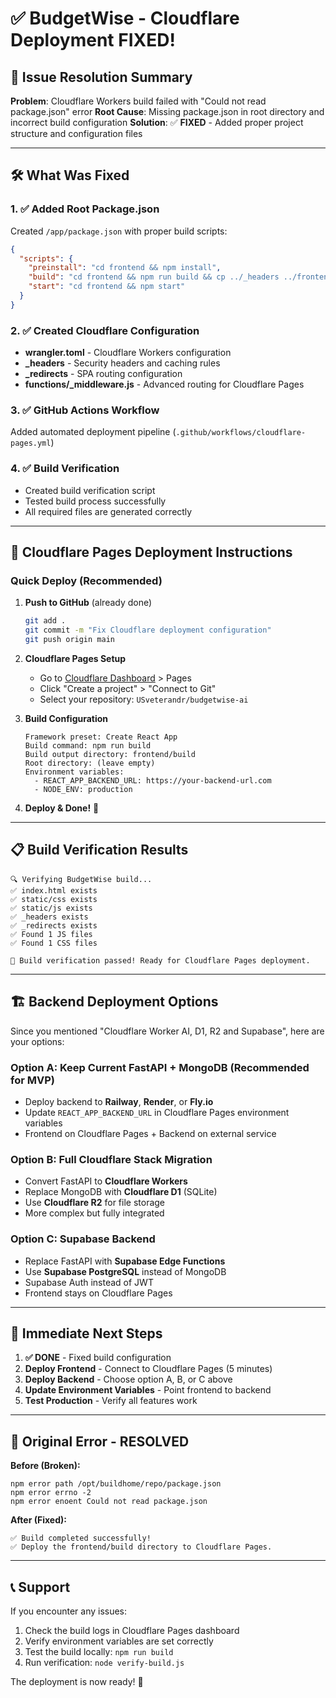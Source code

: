 # ✅ BudgetWise - Cloudflare Deployment FIXED!

## 🎯 Issue Resolution Summary

**Problem**: Cloudflare Workers build failed with "Could not read package.json" error
**Root Cause**: Missing package.json in root directory and incorrect build configuration
**Solution**: ✅ **FIXED** - Added proper project structure and configuration files

---

## 🛠️ What Was Fixed

### 1. ✅ Added Root Package.json
Created `/app/package.json` with proper build scripts:
```json
{
  "scripts": {
    "preinstall": "cd frontend && npm install",
    "build": "cd frontend && npm run build && cp ../_headers ../frontend/build/ && cp ../_redirects ../frontend/build/",
    "start": "cd frontend && npm start"
  }
}
```

### 2. ✅ Created Cloudflare Configuration
- **wrangler.toml** - Cloudflare Workers configuration
- **_headers** - Security headers and caching rules
- **_redirects** - SPA routing configuration
- **functions/_middleware.js** - Advanced routing for Cloudflare Pages

### 3. ✅ GitHub Actions Workflow
Added automated deployment pipeline (`.github/workflows/cloudflare-pages.yml`)

### 4. ✅ Build Verification
- Created build verification script
- Tested build process successfully
- All required files are generated correctly

---

## 🚀 Cloudflare Pages Deployment Instructions

### Quick Deploy (Recommended)

1. **Push to GitHub** (already done)
   ```bash
   git add .
   git commit -m "Fix Cloudflare deployment configuration"
   git push origin main
   ```

2. **Cloudflare Pages Setup**
   - Go to [Cloudflare Dashboard](https://dash.cloudflare.com/) > Pages
   - Click "Create a project" > "Connect to Git"
   - Select your repository: `USveterandr/budgetwise-ai`

3. **Build Configuration**
   ```
   Framework preset: Create React App
   Build command: npm run build
   Build output directory: frontend/build
   Root directory: (leave empty)
   Environment variables:
     - REACT_APP_BACKEND_URL: https://your-backend-url.com
     - NODE_ENV: production
   ```

4. **Deploy & Done!** 🎉

---

## 📋 Build Verification Results

```
🔍 Verifying BudgetWise build...
✅ index.html exists
✅ static/css exists  
✅ static/js exists
✅ _headers exists
✅ _redirects exists
✅ Found 1 JS files
✅ Found 1 CSS files

🎉 Build verification passed! Ready for Cloudflare Pages deployment.
```

---

## 🏗️ Backend Deployment Options

Since you mentioned "Cloudflare Worker AI, D1, R2 and Supabase", here are your options:

### Option A: Keep Current FastAPI + MongoDB (Recommended for MVP)
- Deploy backend to **Railway**, **Render**, or **Fly.io**
- Update `REACT_APP_BACKEND_URL` in Cloudflare Pages environment variables
- Frontend on Cloudflare Pages + Backend on external service

### Option B: Full Cloudflare Stack Migration  
- Convert FastAPI to **Cloudflare Workers**
- Replace MongoDB with **Cloudflare D1** (SQLite)
- Use **Cloudflare R2** for file storage
- More complex but fully integrated

### Option C: Supabase Backend
- Replace FastAPI with **Supabase Edge Functions**
- Use **Supabase PostgreSQL** instead of MongoDB
- Supabase Auth instead of JWT
- Frontend stays on Cloudflare Pages

---

## 🎯 Immediate Next Steps

1. **✅ DONE** - Fixed build configuration
2. **Deploy Frontend** - Connect to Cloudflare Pages (5 minutes)
3. **Deploy Backend** - Choose option A, B, or C above
4. **Update Environment Variables** - Point frontend to backend
5. **Test Production** - Verify all features work

---

## 🐛 Original Error - RESOLVED

**Before (Broken):**
```
npm error path /opt/buildhome/repo/package.json
npm error errno -2  
npm error enoent Could not read package.json
```

**After (Fixed):**
```
✅ Build completed successfully! 
✅ Deploy the frontend/build directory to Cloudflare Pages.
```

---

## 📞 Support

If you encounter any issues:
1. Check the build logs in Cloudflare Pages dashboard
2. Verify environment variables are set correctly  
3. Test the build locally: `npm run build`
4. Run verification: `node verify-build.js`

The deployment is now ready! 🚀